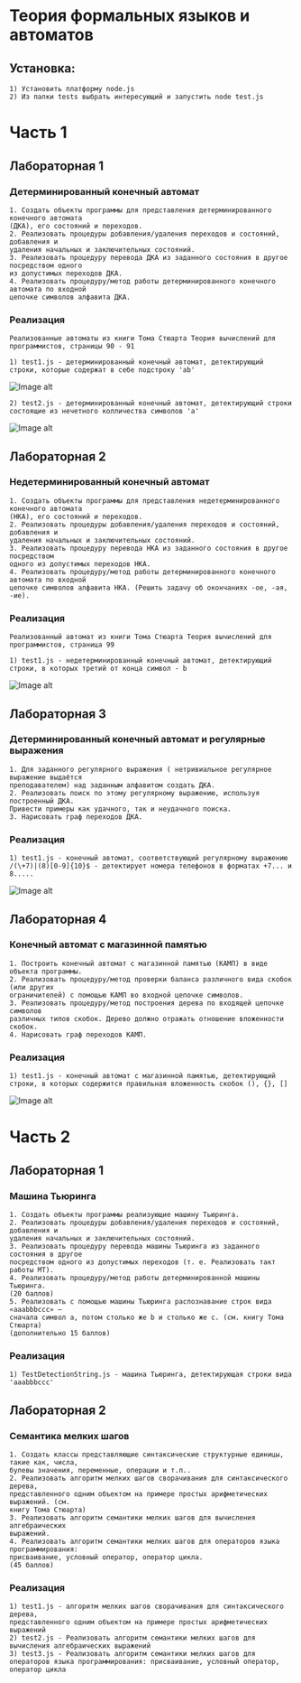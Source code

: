 # Теория формальных языков и автоматов

## Установка:
```
1) Установить платформу node.js
2) Из папки tests выбрать интересующий и запустить node test.js
```
# Часть 1
## Лабораторная 1
### Детерминированный конечный автомат
```
1. Создать объекты программы для представления детерминированного конечного автомата
(ДКА), его состояний и переходов.
2. Реализовать процедуры добавления/удаления переходов и состояний, добавления и
удаления начальных и заключительных состояний.
3. Реализовать процедуру перевода ДКА из заданного состояния в другое посредством одного
из допустимых переходов ДКА.
4. Реализовать процедуру/метод работы детерминированного конечного автомата по входной
цепочке символов алфавита ДКА.
```
### Реализация
```
Реализованные автоматы из книги Тома Стюарта Теория вычислений для программистов, страницы 90 - 91 
```
```
1) test1.js - детерминированный конечный автомат, детектирующий строки, которые содержат в себе подстроку 'ab'
```
![Image alt](https://github.com/Pavel2207/finite_state_machines/blob/main/lab1/source/test1.png)

```
2) test2.js - детерминированный конечный автомат, детектирующий строки состоящие из нечетного колличества символов 'a'
```
![Image alt](https://github.com/Pavel2207/finite_state_machines/blob/main/lab1/source/test2.png)

## Лабораторная 2
### Недетерминированный конечный автомат
```
1. Создать объекты программы для представления недетерминированного конечного автомата
(НКА), его состояний и переходов.
2. Реализовать процедуры добавления/удаления переходов и состояний, добавления и
удаления начальных и заключительных состояний.
3. Реализовать процедуру перевода НКА из заданного состояния в другое посредством
одного из допустимых переходов НКА.
4. Реализовать процедуру/метод работы детерминированного конечного автомата по входной
цепочке символов алфавита НКА. (Решить задачу об окончаниях -ое, -ая, -ие).
```
### Реализация
```
Реализованный автомат из книги Тома Стюарта Теория вычислений для программистов, страница 99
```
```
1) test1.js - недетерминированный конечный автомат, детектирующий строки, в которых третий от конца символ - b
```
![Image alt](https://github.com/Pavel2207/finite_state_machines/blob/main/lab2/source/test1.png)

## Лабораторная 3
### Детерминированный конечный автомат и регулярные выражения
```
1. Для заданного регулярного выражения ( нетривиальное регулярное выражение выдаётся
преподавателем) над заданным алфавитом создать ДКА.
2. Реализовать поиск по этому регулярному выражению, используя построенный ДКА.
Привести примеры как удачного, так и неудачного поиска.
3. Нарисовать граф переходов ДКА.
```
### Реализация
```
1) test1.js - конечный автомат, соответствующий регулярному выражению /(\+7)|(8)[0-9]{10}$ - детектирует номера телефонов в форматах +7... и 8.....
```
![Image alt](https://github.com/Pavel2207/finite_state_machines/blob/main/lab3/source/test1.png)

## Лабораторная 4
### Конечный автомат с магазинной памятью
```
1. Построить конечный автомат с магазинной памятью (КАМП) в виде объекта программы.
2. Реализовать процедуру/метод проверки баланса различного вида скобок (или других
ограничителей) с помощью КАМП во входной цепочке символов.
3. Реализовать процедуру/метод построения дерева по входящей цепочке символов
различных типов скобок. Дерево должно отражать отношение вложенности скобок.
4. Нарисовать граф переходов КАМП.
```
### Реализация

```
1) test1.js - конечный автомат c магазинной памятью, детектирующий строки, в которых содержится правильная вложенность скобок (), {}, []
```
![Image alt](https://github.com/Pavel2207/finite_state_machines/blob/main/lab4/source/test1.png)

# Часть 2
## Лабораторная 1
### Машина Тьюринга

```
1. Создать объекты программы реализующие машину Тьюринга.
2. Реализовать процедуры добавления/удаления переходов и состояний, добавления и
удаления начальных и заключительных состояний.
3. Реализовать процедуру перевода машины Тьюринга из заданного состояния в другое
посредством одного из допустимых переходов (т. е. Реализовать такт работы МТ).
4. Реализовать процедуру/метод работы детерминированной машины Тьюринга.
(20 баллов)
5. Реализовать с помощью машины Тьюринга распознавание строк вида «aaabbbccc» –
сначала символ a, потом столько же b и столько же c. (см. книгу Тома Стюарта)
(дополнительно 15 баллов)
```
### Реализация
```
1) TestDetectionString.js - машина Тьюринга, детектирующая строки вида 'aaabbbccc'
```

## Лабораторная 2
### Семантика мелких шагов
```
1. Создать классы представляющие синтаксические структурные единицы, такие как, числа,
булевы значения, переменные, операции и т.п..
2. Реализовать алгоритм мелких шагов сворачивания для синтаксического дерева,
представленного одним объектом на примере простых арифметических выражений. (см.
книгу Тома Стюарта)
3. Реализовать алгоритм семантики мелких шагов для вычисления алгебраических
выражений.
4. Реализовать алгоритм семантики мелких шагов для операторов языка программирования:
присваивание, условный оператор, оператор цикла.
(45 баллов)
```
### Реализация
```
1) test1.js - алгоритм мелких шагов сворачивания для синтаксического дерева,
представленного одним объектом на примере простых арифметических выражений
2) test2.js - Реализовать алгоритм семантики мелких шагов для вычисления алгебраических выражений
3) test3.js - Реализовать алгоритм семантики мелких шагов для операторов языка программирования: присваивание, условный оператор, оператор цикла
```
